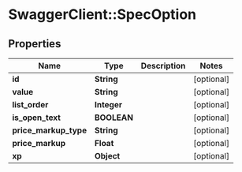 # SwaggerClient::SpecOption

## Properties
Name | Type | Description | Notes
------------ | ------------- | ------------- | -------------
**id** | **String** |  | [optional] 
**value** | **String** |  | [optional] 
**list_order** | **Integer** |  | [optional] 
**is_open_text** | **BOOLEAN** |  | [optional] 
**price_markup_type** | **String** |  | [optional] 
**price_markup** | **Float** |  | [optional] 
**xp** | **Object** |  | [optional] 


